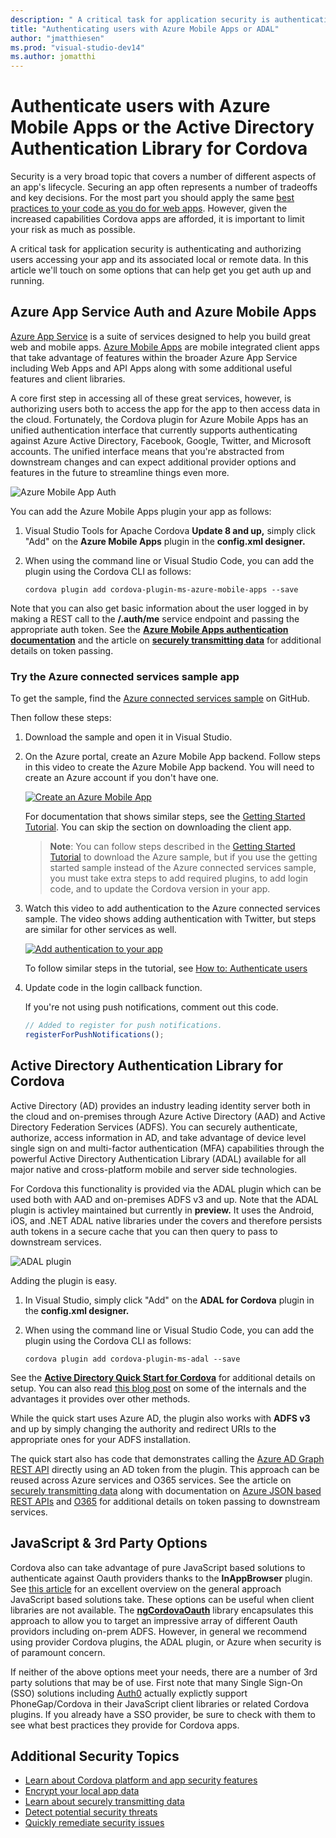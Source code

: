 ```yaml
--- 
description: " A critical task for application security is authenticating and authorizing users accessing your app and its associated local or remote data."
title: "Authenticating users with Azure Mobile Apps or ADAL"
author: "jmatthiesen"
ms.prod: "visual-studio-dev14"
ms.author: jomatthi
--- 
```


# Authenticate users with Azure Mobile Apps or the Active Directory Authentication Library for Cordova
Security is a very broad topic that covers a number of different aspects of an app's lifecycle. Securing an app often represents a number of tradeoffs and key decisions. For the most part you should apply the same [best practices to your code as you do for web apps](https://code.google.com/archive/p/browsersec/wikis/Main.wiki). However, given the increased capabilities Cordova apps are afforded, it is important to limit your risk as much as possible.

A critical task for application security is authenticating and authorizing users accessing your app and its associated local or remote data. In this article we'll touch on some options that can help get you get auth up and running.

## Azure App Service Auth and Azure Mobile Apps
[Azure App Service](https://azure.microsoft.com/services/app-service/) is a suite of services designed to help you build great web and mobile apps. [Azure Mobile Apps](https://azure.microsoft.com/services/app-service/mobile/) are mobile integrated client apps that take advantage of features within the broader Azure App Service including Web Apps and API Apps along with some additional useful features and client libraries.

A core first step in accessing all of these great services, however, is authorizing users both to access the app for the app to then access data in the cloud. Fortunately, the Cordova plugin for Azure Mobile Apps has an unified authentication interface that currently supports authenticating against Azure Active Directory, Facebook, Google, Twitter, and Microsoft accounts. The unified interface means that you're abstracted from downstream changes and can expect additional provider options and features in the future to streamline things even more.

![Azure Mobile App Auth](media/cordova-security-auth/azure-mobile-apps.png)

You can add the Azure Mobile Apps plugin your app as follows:

1. Visual Studio Tools for Apache Cordova **Update 8 and up,** simply click "Add" on the **Azure Mobile Apps** plugin in the **config.xml designer.**  

2. When using the command line or Visual Studio Code, you can add the plugin using the Cordova CLI as follows:

    ```
    cordova plugin add cordova-plugin-ms-azure-mobile-apps --save
    ```

Note that you can also get basic information about the user logged in by making a REST call to the **/.auth/me** service endpoint and passing the appropriate auth token. See the **[Azure Mobile Apps authentication documentation](https://azure.microsoft.com/documentation/articles/app-service-mobile-cordova-get-started-users/)** and the article on **[securely transmitting data](transmit-data-securely.md)** for additional details on token passing.

### Try the Azure connected services sample app

To get the sample, find the
[Azure connected services sample](https://github.com/Microsoft/cordova-samples/tree/master/azure-connected-services) on GitHub.

Then follow these steps:
1. Download the sample and open it in Visual Studio.

2. On the Azure portal, create an Azure Mobile App backend. Follow steps in this video to create the Azure Mobile App backend. You will need to create an Azure account if you don't have one.

    <a href="https://www.youtube.com/watch?v=oKWEXU8i5oc" class="video" title="Create an Azure Mobile App">![Create an Azure Mobile App](media/cordova-security-auth/thmb-azure-mobile-app.png)</a>

    For documentation that shows similar steps, see the [Getting Started Tutorial](https://azure.microsoft.com/documentation/articles/app-service-mobile-cordova-get-started/). You can skip the section on downloading the client app.

    >**Note**: You can follow steps described in the [Getting Started Tutorial](https://azure.microsoft.com/documentation/articles/app-service-mobile-cordova-get-started/) to download the Azure sample, but if you use the getting started sample instead of the Azure connected services sample, you must take extra steps to add required plugins, to add login code, and to update the Cordova version in your app.

3. Watch this video to add authentication to the Azure connected services sample. The video shows adding authentication with Twitter, but steps are similar for other services as well.

    <a href="https://www.youtube.com/watch?v=PTrxocL2lQg" class="video" title="Add authentication to your app">![Add authentication to your app](media/cordova-security-auth/thmb-authentication.png)</a>

    To follow similar steps in the tutorial, see [How to: Authenticate users](https://azure.microsoft.com/documentation/articles/app-service-mobile-cordova-get-started-users/)

4. Update code in the login callback function.

    If you're not using push notifications, comment out this code.

    ```javascript
    // Added to register for push notifications.
    registerForPushNotifications();
    ```

## Active Directory Authentication Library for Cordova
Active Directory (AD) provides an industry leading identity server both in the cloud and on-premises through Azure Active Directory (AAD) and Active Directory Federation Services (ADFS). You can securely authenticate, authorize, access information in AD, and take advantage of device level single sign on and multi-factor authentication (MFA) capabilities through the powerful Active Directory Authentication Library (ADAL) available for all major native and cross-platform mobile and server side technologies.

For Cordova this functionality is provided via the ADAL plugin which can be used both with AAD and on-premises ADFS v3 and up. Note that the ADAL plugin is activley maintained but currently in **preview.** It uses the Android, iOS, and .NET ADAL native libraries under the covers and therefore persists auth tokens in a secure cache that you can then query to pass to downstream services.

![ADAL plugin](media/cordova-security-auth/adal.png)

Adding the plugin is easy.

1. In Visual Studio, simply click "Add" on the **ADAL for Cordova** plugin in the **config.xml designer.**
2. When using the command line or Visual Studio Code, you can add the plugin using the Cordova CLI as follows:

    ```
    cordova plugin add cordova-plugin-ms-adal --save
    ```

See the **[Active Directory Quick Start for Cordova](https://azure.microsoft.com/documentation/articles/active-directory-devquickstarts-cordova/)** for additional details on setup. You can also read [this blog post](http://www.cloudidentity.com/blog/2015/04/06/adal-plugin-for-apache-cordova-deep-dive/) on some of the internals and the advantages it provides over other methods.

While the quick start uses Azure AD, the plugin also works with **ADFS v3** and up by simply changing the authority and redirect URIs to the appropriate ones for your ADFS installation.

The quick start also has code that demonstrates calling the [Azure AD Graph REST API](https://msdn.microsoft.com/library/azure/hh974476.aspx) directly using an AD token from the plugin. This approach can be reused across Azure services and O365 services. See the article on [securely transmitting data](transmit-data-securely.md) along with documentation on [Azure JSON based REST APIs](https://msdn.microsoft.com/library/azure/hh974476.aspx) and [O365](https://dev.office.com/getting-started/office365apis) for additional details on token passing to downstream services.


## JavaScript & 3rd Party Options
Cordova also can take advantage of pure JavaScript based solutions to authenticate against Oauth providers thanks to the **InAppBrowser** plugin. See [this article](http://phonegap-tips.com/articles/google-api-oauth-with-phonegaps-inappbrowser.html) for an excellent overview on the general approach JavaScript based solutions take. These options can be useful when client libraries are not available. The **[ngCordovaOauth](https://github.com/nraboy/ng-cordova-oauth)** library encapsulates this approach to allow you to target an impressive array of different Oauth providors including on-prem ADFS. However, in general we recommend using provider Cordova plugins, the ADAL plugin, or Azure when security is of paramount concern.

If neither of the above options meet your needs, there are a number of 3rd party solutions that may be of use. First note that many Single Sign-On (SSO) solutions including [Auth0](https://auth0.com/) actually explictly support PhoneGap/Cordova in their JavaScript client libraries or related Cordova plugins. If you already have a SSO provider, be sure to check with them to see what best practices they provide for Cordova apps.

## Additional Security Topics
- [Learn about Cordova platform and app security features](best-practices.md)
- [Encrypt your local app data](data-encryption.md)
- [Learn about securely transmitting data](transmit-data-securely.md)
- [Detect potential security threats](detect-security-threats.md)
- [Quickly remediate security issues](fix-security-issues.md)
